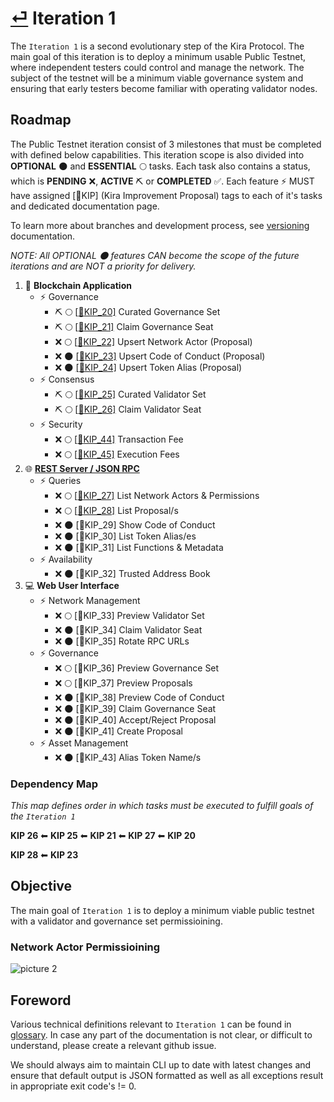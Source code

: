 
# [⏎](../README.md) Iteration 1

The `Iteration 1` is a second evolutionary step of the Kira Protocol. The main goal of this iteration is to deploy a minimum usable Public Testnet, where independent testers could control and manage the network. The subject of the testnet will be a minimum viable governance system and ensuring that early testers become familiar with operating validator nodes.

## Roadmap

The Public Testnet iteration consist of 3 milestones that must be completed with defined below capabilities. This iteration scope is also divided into **OPTIONAL** :new_moon: and **ESSENTIAL** :full_moon: tasks. Each task also contains a status, which is **PENDING** :x:, **ACTIVE** :pick: or **COMPLETED** :white_check_mark:. Each feature :zap: MUST have assigned [:bookmark:KIP] (Kira Improvement Proposal) tags to each of it's tasks and dedicated documentation page.

To learn more about branches and development process, see [versioning](../versioning.md) documentation.

_NOTE: All OPTIONAL :new_moon: features CAN become the scope of the future iterations and are NOT a priority for delivery._

1. :link: **Blockchain Application**
   * :zap: Governance
     * :pick: :full_moon: [[:bookmark:KIP_20]](kip_20.md) Curated Governance Set
     * :pick: :full_moon: [[:bookmark:KIP_21]](kip_21.md) Claim Governance Seat
     * :x: :full_moon: [[:bookmark:KIP_22]](kip_22.md) Upsert Network Actor (Proposal)
     * :x: :new_moon: [[:bookmark:KIP_23]](kip_23.md) Upsert Code of Conduct (Proposal)
     * :x: :new_moon: [[:bookmark:KIP_24]](kip_23.md) Upsert Token Alias (Proposal)
   * :zap: Consensus
     * :pick: :full_moon: [[:bookmark:KIP_25]](kip_25.md) Curated Validator Set
     * :pick: :full_moon: [[:bookmark:KIP_26]](kip_26.md) Claim Validator Seat
   * :zap: Security
     * :x: :full_moon: [[:bookmark:KIP_44]](kip_44.md) Transaction Fee
     * :x: :full_moon: [[:bookmark:KIP_45]](kip_45.md) Execution Fees
2. :globe_with_meridians: **[REST Server / JSON RPC](../rpc/README.md)**
   * :zap: Queries 
      * :x: :full_moon: [[:bookmark:KIP_27]](KIP_27.md) List Network Actors & Permissions
      * :x: :full_moon: [[:bookmark:KIP_28]](KIP_28.md) List Proposal/s
      * :x: :new_moon: [:bookmark:KIP_29] Show Code of Conduct
      * :x: :new_moon: [:bookmark:KIP_30] List Token Alias/es
      * :x: :new_moon: [:bookmark:KIP_31] List Functions & Metadata
   * :zap: Availability
      * :x: :new_moon: [:bookmark:KIP_32] Trusted Address Book
3. :computer: **Web User Interface**  
   * :zap: Network Management
      * :x: :full_moon: [:bookmark:KIP_33] Preview Validator Set
      * :x: :new_moon: [:bookmark:KIP_34] Claim Validator Seat
      * :x: :new_moon: [:bookmark:KIP_35] Rotate RPC URLs 
   * :zap: Governance
      * :x: :full_moon: [:bookmark:KIP_36] Preview Governance Set
      * :x: :full_moon: [:bookmark:KIP_37] Preview Proposals
      * :x: :new_moon: [:bookmark:KIP_38] Preview Code of Conduct
      * :x: :new_moon: [:bookmark:KIP_39] Claim Governance Seat
      * :x: :new_moon: [:bookmark:KIP_40] Accept/Reject Proposal
      * :x: :new_moon: [:bookmark:KIP_41] Create Proposal
   * :zap: Asset Management
      * :x: :new_moon: [:bookmark:KIP_43] Alias Token Name/s

### Dependency Map

_This map defines order in which tasks must be executed to fulfill goals of the `Iteration 1`_

**KIP 26** ⬅ **KIP 25** ⬅ **KIP 21** ⬅ **KIP 27** ⬅ **KIP 20**

**KIP 28** ⬅ **KIP 23**

## Objective

The main goal of `Iteration 1` is to deploy a minimum viable public testnet with a validator and governance set permissioining.

### Network Actor Permissioining 

![picture 2](https://i.imgur.com/28ONnVW.png)  

## Foreword

Various technical definitions relevant to `Iteration 1` can be found in [glossary](../glossary.md). In case any part of the documentation is not clear, or difficult to understand, please create a relevant github issue.

We should always aim to maintain CLI up to date with latest changes and ensure that default output is JSON formatted as well as all exceptions result in appropriate exit code's != 0.

